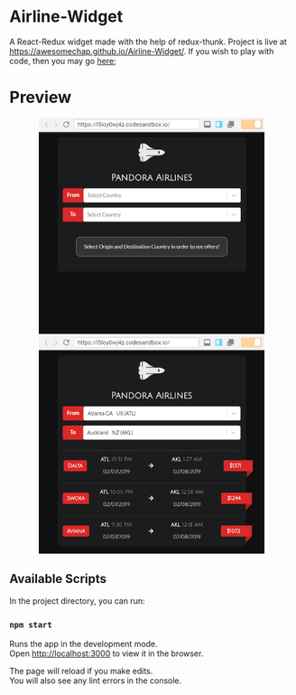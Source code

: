# Airline-Widget
A React-Redux widget made with the help of redux-thunk.
Project is live at https://awesomechap.github.io/Airline-Widget/.
If you wish to play with code, then you may go [here](https://codesandbox.io/embed/l5loy0wj4z);

# Preview

<p align="center">
  <img src="https://github.com/AwesomeChap/Airline-Widget/blob/master/public/images/image1.PNG" width="400" hspace="20">
  <img src="https://github.com/AwesomeChap/Airline-Widget/blob/master/public/images/image2.PNG" width="400" hspace="20">
</p>

## Available Scripts

In the project directory, you can run:

### `npm start`

Runs the app in the development mode.<br>
Open [http://localhost:3000](http://localhost:3000) to view it in the browser.

The page will reload if you make edits.<br>
You will also see any lint errors in the console.
